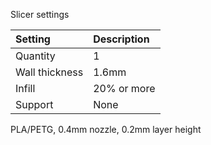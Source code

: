 Slicer settings

|Setting        |Description             |
|:--------------|:-----------------------|
|Quantity       |1                       |
|Wall thickness |1.6mm                   |
|Infill         |20% or more             |
|Support        |None                    |


PLA/PETG, 0.4mm nozzle, 0.2mm layer height
